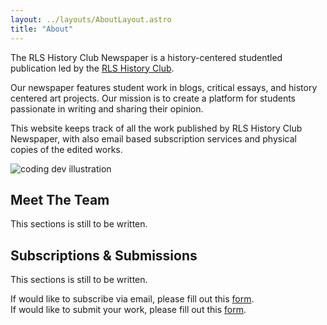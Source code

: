 ```yaml
---
layout: ../layouts/AboutLayout.astro
title: "About"
---
```


The RLS History Club Newspaper is a history-centered studentled publication led by the [RLS History Club](https://satnaing.dev/blog).

Our newspaper features student work in blogs, critical essays, and history centered art projects. Our mission is to create a platform for students passionate in writing and sharing their opinion.

This website keeps track of all the work published by RLS History Club Newspaper, with also email based subscription services and physical copies of the edited works.

<div>
  <img src="/assets/dev.svg" class="sm:w-1/2 mx-auto" alt="coding dev illustration">
</div>

## Meet The Team

This sections is still to be written.

## Subscriptions & Submissions

This sections is still to be written.

If would like to subscribe via email, please fill out this [form](https://github.com/satnaing/astro-paper).  
If would like to submit your work, please fill out this [form](mailto:contact@satnaing.dev).
